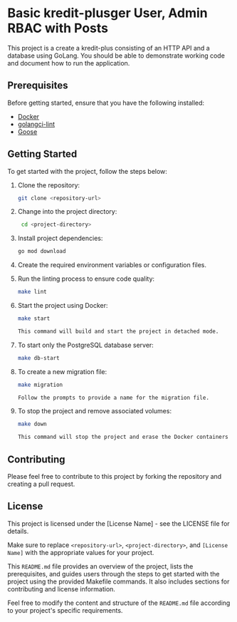 # Basic kredit-plusger User, Admin RBAC with Posts

This project is a create a kredit-plus consisting of an HTTP API and a database using GoLang. You should be able to demonstrate working code and document how to run the application.

## Prerequisites

Before getting started, ensure that you have the following installed:

- [Docker](https://www.docker.com/)
- [golangci-lint](https://golangci-lint.run/)
- [Goose](https://github.com/pressly/goose)

## Getting Started

To get started with the project, follow the steps below:

1. Clone the repository:

   ```bash
   git clone <repository-url>

2. Change into the project directory:
   ```bash
    cd <project-directory>

3. Install project dependencies:
    ```bash 
    go mod download

4. Create the required environment variables or configuration files.

5. Run the linting process to ensure code quality:
    ```bash
    make lint

6. Start the project using Docker:
    ```bash
    make start

    This command will build and start the project in detached mode.

7. To start only the PostgreSQL database server:
    ```bash
    make db-start

8. To create a new migration file:
    ```bash
    make migration
    
    Follow the prompts to provide a name for the migration file.

9. To stop the project and remove associated volumes:
    ```bash
    make down
    
    This command will stop the project and erase the Docker containers and associated volumes.

## Contributing
Please feel free to contribute to this project by forking the repository and creating a pull request.

## License
This project is licensed under the [License Name] - see the LICENSE file for details.

Make sure to replace `<repository-url>`, `<project-directory>`, and `[License Name]` with the appropriate values for your project.

This `README.md` file provides an overview of the project, lists the prerequisites, and guides users through the steps to get started with the project using the provided Makefile commands. It also includes sections for contributing and license information.

Feel free to modify the content and structure of the `README.md` file according to your project's specific requirements.

